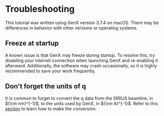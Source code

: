 # Troubleshooting

This tutorial was written using GenX version 3.7.4 on macOS. There may be differences in behavior with other versions or operating systems.

## Freeze at startup

A known issue is that GenX may freeze during startup. To resolve this, try disabling your internet connection when launching GenX and re-enabling it afterward. Additionally, the software may crash occasionally, so it is highly recommended to save your work frequently.

## Don't forget the units of q

It is common to forget to convert the q data from the SIRIUS beamline, in ${\rm nm}^{-1}$, to the units used by GenX, in ${\rm A}^{-1}$. Refer to this [section](genx-correct-q) to learn how to make the conversion.

